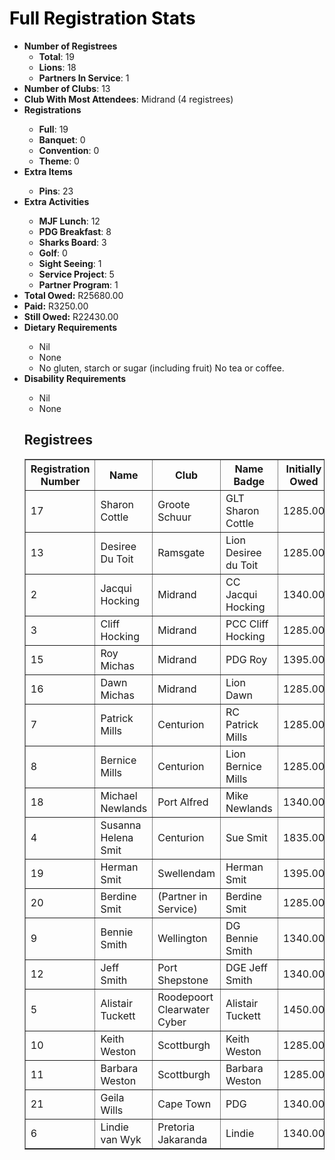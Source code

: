 <html>
<head>
<script type="text/javascript" src="https://ajax.googleapis.com/ajax/libs/jquery/3.4.1/jquery.min.js"></script>
<script type="text/javascript" src="https://cdnjs.com/libraries/jquery.tablesorter"></script>
<script type="text/javascript">
    $(function() {
        $(".registreeTable").tablesorter();
    });
</script>
</head>
<body>
<h1 style="color: #000000;">Full Registration Stats</h1>

<ul>
<li><strong>Number of Registrees</strong><ul>
<li><strong>Total</strong>: 19</li><li><strong>Lions</strong>: 18</li><li><strong>Partners In Service</strong>: 1</li></ul><li><strong>Number of Clubs</strong>: 13</li>
<li><strong>Club With Most Attendees</strong>: Midrand (4 registrees)
<li><strong>Registrations</strong></li><ul><li><strong>Full</strong>: 19
<li><strong>Banquet</strong>: 0
<li><strong>Convention</strong>: 0
<li><strong>Theme</strong>: 0
</ul><li><strong>Extra Items</strong></li><ul><li><strong>Pins</strong>: 23
</ul><li><strong>Extra Activities</strong></li><ul><li><strong>MJF Lunch</strong>: 12
<li><strong>PDG Breakfast</strong>: 8
<li><strong>Sharks Board</strong>: 3
<li><strong>Golf</strong>: 0
<li><strong>Sight Seeing</strong>: 1
<li><strong>Service Project</strong>: 5
<li><strong>Partner Program</strong>: 1
</ul><li><strong>Total Owed:</strong> R25680.00</li><li><strong>Paid:</strong> R3250.00</li><li><strong>Still Owed:</strong> R22430.00</li><li><strong>Dietary Requirements</strong></li><ul><li>Nil</li>
<li>None</li>
<li>No gluten, starch or sugar (including fruit) No tea or coffee.</li>
</ul><li><strong>Disability Requirements</strong></li><ul><li>Nil</li>
<li>None</li>
</ul><h2>Registrees</h2>
<table id="registreeTable" class="tablesorter" border="1" padding=1>
    <thead>
        <tr>
            <th>
                Registration Number
            </th> 
            <th>
                Name
            </th> 
            <th>
                Club
            </th>
            <th>
                Name Badge
            </th>
            <th>
                Initially Owed
            </th>
            <th>
                Paid
            </th>
            <th>
                Still Owed
            </th>
        </tr>
    </thead>
    <tbody>
<tr><td>17</td><td>Sharon Cottle</td><td>Groote Schuur</td><td>GLT Sharon Cottle </td><td>1285.00</td><td>0.00</td><td>1285.00</td></tr><tr><td>13</td><td>Desiree Du Toit</td><td>Ramsgate</td><td>Lion Desiree du Toit </td><td>1285.00</td><td>0.00</td><td>1285.00</td></tr><tr><td>2</td><td>Jacqui Hocking</td><td>Midrand</td><td>CC Jacqui Hocking</td><td>1340.00</td><td>300.00</td><td>1040.00</td></tr><tr><td>3</td><td>Cliff Hocking</td><td>Midrand</td><td>PCC Cliff Hocking</td><td>1285.00</td><td>300.00</td><td>985.00</td></tr><tr><td>15</td><td>Roy Michas</td><td>Midrand</td><td>PDG Roy</td><td>1395.00</td><td>0.00</td><td>1395.00</td></tr><tr><td>16</td><td>Dawn Michas</td><td>Midrand</td><td>Lion Dawn</td><td>1285.00</td><td>0.00</td><td>1285.00</td></tr><tr><td>7</td><td>Patrick Mills</td><td>Centurion</td><td>RC Patrick Mills</td><td>1285.00</td><td>300.00</td><td>985.00</td></tr><tr><td>8</td><td>Bernice Mills</td><td>Centurion</td><td>Lion Bernice Mills</td><td>1285.00</td><td>300.00</td><td>985.00</td></tr><tr><td>18</td><td>Michael Newlands</td><td>Port Alfred</td><td>Mike Newlands</td><td>1340.00</td><td>0.00</td><td>1340.00</td></tr><tr><td>4</td><td>Susanna Helena Smit</td><td>Centurion</td><td>Sue Smit</td><td>1835.00</td><td>0.00</td><td>1835.00</td></tr><tr><td>19</td><td>Herman Smit</td><td>Swellendam</td><td>Herman Smit</td><td>1395.00</td><td>0.00</td><td>1395.00</td></tr><tr><td>20</td><td>Berdine Smit</td><td>(Partner in Service)</td><td>Berdine Smit</td><td>1285.00</td><td>0.00</td><td>1285.00</td></tr><tr><td>9</td><td>Bennie Smith</td><td>Wellington</td><td>DG Bennie Smith</td><td>1340.00</td><td>0.00</td><td>1340.00</td></tr><tr><td>12</td><td>Jeff Smith</td><td>Port Shepstone</td><td>DGE Jeff Smith</td><td>1340.00</td><td>0.00</td><td>1340.00</td></tr><tr><td>5</td><td>Alistair Tuckett</td><td>Roodepoort Clearwater Cyber</td><td>Alistair Tuckett</td><td>1450.00</td><td>1450.00</td><td>0.00</td></tr><tr><td>10</td><td>Keith Weston</td><td>Scottburgh</td><td>Keith Weston</td><td>1285.00</td><td>300.00</td><td>985.00</td></tr><tr><td>11</td><td>Barbara Weston</td><td>Scottburgh</td><td>Barbara Weston</td><td>1285.00</td><td>300.00</td><td>985.00</td></tr><tr><td>21</td><td>Geila Wills</td><td>Cape Town</td><td>PDG </td><td>1340.00</td><td>0.00</td><td>1340.00</td></tr><tr><td>6</td><td>Lindie van Wyk</td><td>Pretoria Jakaranda</td><td>Lindie</td><td>1340.00</td><td>0.00</td><td>1340.00</td></tr>    </tbody>
</table>
</body>
</html>
